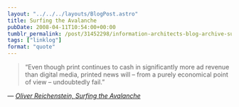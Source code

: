 ```yaml
---
layout: "../../../layouts/BlogPost.astro"
title: Surfing the Avalanche
pubDate: 2008-04-11T10:54:00+00:00
tumblr_permalink: /post/31452298/information-architects-blog-archive-surfing
tags: ["linklog"]
format: "quote"
---
```


> &ldquo;Even though print continues to cash in significantly more ad revenue than digital media, printed news will &#8211; from a purely economical point of view &#8211; undoubtedly fail.&rdquo;

— <cite>[Oliver Reichenstein, _Surfing the Avalanche_](http://informationarchitects.jp/surfing-the-avalanche/)</cite>
